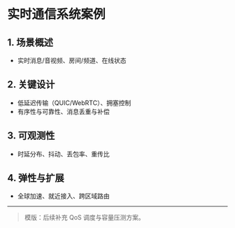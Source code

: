 ﻿# 实时通信系统案例

## 1. 场景概述
- 实时消息/音视频、房间/频道、在线状态

## 2. 关键设计
- 低延迟传输（QUIC/WebRTC）、拥塞控制
- 有序性与可靠性、消息丢重与补偿

## 3. 可观测性
- 时延分布、抖动、丢包率、重传比

## 4. 弹性与扩展
- 全球加速、就近接入、跨区域路由

---

> 模版：后续补充 QoS 调度与容量压测方案。

